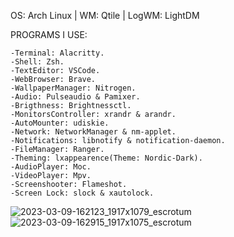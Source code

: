 OS: Arch Linux | WM: Qtile | LogWM: LightDM

PROGRAMS I USE:

	-Terminal: Alacritty.
	-Shell: Zsh.
	-TextEditor: VSCode.
	-WebBrowser: Brave.
	-WallpaperManager: Nitrogen.
	-Audio: Pulseaudio & Pamixer.
	-Brigthness: Brightnessctl.
	-MonitorsController: xrandr & arandr.
	-AutoMounter: udiskie.
	-Network: NetworkManager & nm-applet.
	-Notifications: libnotify & notification-daemon.
	-FileManager: Ranger.
	-Theming: lxappearence(Theme: Nordic-Dark).
	-AudioPlayer: Moc.
	-VideoPlayer: Mpv.
	-Screenshooter: Flameshot.
	-Screen Lock: slock & xautolock.
	
![2023-03-09-162123_1917x1079_escrotum](https://user-images.githubusercontent.com/112888522/224163673-ca0e1532-d549-479f-b7ce-ca63e88dea77.png)
![2023-03-09-162915_1917x1075_escrotum](https://user-images.githubusercontent.com/112888522/224164067-f505c10d-3b18-4763-b631-33b2425aa208.png)

